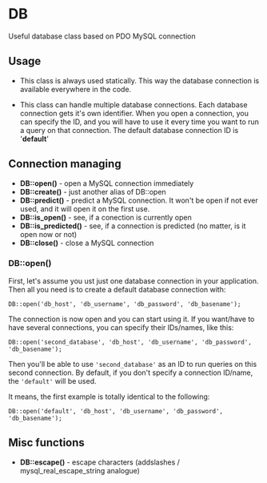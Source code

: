 # DB
Useful database class based on PDO MySQL connection

## Usage
- This class is always used statically. This way the database connection is available everywhere in the code.

- This class can handle multiple database connections. Each database connection gets it's own identifier. When you open a connection, you can specify the ID, and you will have to use it every time you want to run a query on that connection. The default database connection ID is '**default**'


## Connection managing

- **DB::open()** - open a MySQL connection immediately
- **DB::create()** - just another alias of DB::open
- **DB::predict()** - predict a MySQL connection. It won't be open if not ever used, and it will open it on the first use.
- **DB::is_open()** - see, if a conection is currently open
- **DB::is_predicted()** - see, if a connection is predicted (no matter, is it open now or not)
- **DB::close()** - close a MySQL connection

### DB::open()

First, let's assume you ust just one database connection in your application. Then all you need is to create a default database connection with:

`DB::open('db_host', 'db_username', 'db_password', 'db_basename');`

The connection is now open and you can start using it.
If you want/have to have several connections, you can specify their IDs/names, like this:

`DB::open('second_database', 'db_host', 'db_username', 'db_password', 'db_basename');`

Then you'll be able to use `'second_database'` as an ID to run queries on this second connection. By default, if you don't specify a connection ID/name, the `'default'` will be used.

It means, the first example is totally identical to the following:

`DB::open('default', 'db_host', 'db_username', 'db_password', 'db_basename');`


## Misc functions 
- **DB::escape()** - escape characters (addslashes / mysql_real_escape_string analogue)
